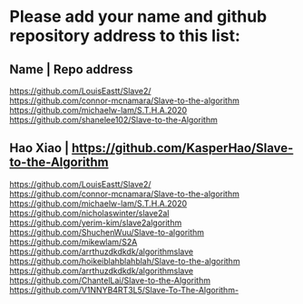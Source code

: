 # Please add your name and github repository address to this list:

## Name | Repo address
https://github.com/LouisEastt/Slave2/ <br/>
https://github.com/connor-mcnamara/Slave-to-the-algorithm <br/>
https://github.com/michaelw-lam/S.T.H.A.2020 <br/>
https://github.com/shanelee102/Slave-to-the-Algorithm <br/>
## Hao Xiao | https://github.com/KasperHao/Slave-to-the-Algorithm <br/>
https://github.com/LouisEastt/Slave2/ <br/>
https://github.com/connor-mcnamara/Slave-to-the-algorithm <br/>
https://github.com/michaelw-lam/S.T.H.A.2020 <br/>
https://github.com/nicholaswinter/slave2al <br/>
https://github.com/yerim-kim/slave2algorithm <br/>
https://github.com/ShuchenWuu/Slave-to-algorithm <br/>
https://github.com/mikewlam/S2A <br/>
https://github.com/arrthuzdkdkdk/algorithmslave <br/>
https://github.com/hoikeiblahblahblah/Slave-to-the-algorithm <br/>
https://github.com/arrthuzdkdkdk/algorithmslave <br/>
https://github.com/ChantelLai/Slave-to-the-Algorithm <br/>
https://github.com/V1NNYB4RT3L5/Slave-To-The-Algorithm- <br/>
